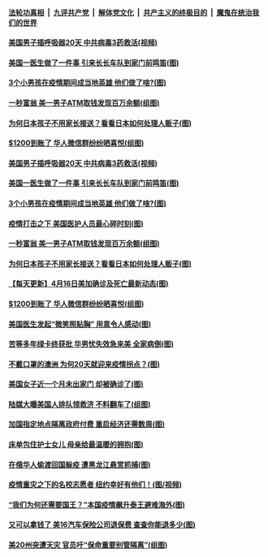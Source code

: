 ####  [法轮功真相](../../../../basic/blob/master/README.md?t=04171001) &nbsp;|&nbsp; [九评共产党](../../../../9ping.md/blob/master/README.md?t=04171001) &nbsp;|&nbsp; [解体党文化](../../../../jtdwh.md/blob/master/README.md?t=04171001)  &nbsp;|&nbsp; [共产主义的终极目的](../../../../gczydzjmd.md/blob/master/README.md?t=04171001) &nbsp;|&nbsp; [魔鬼在统治我们的世界](../../../../mgztzwmdsj.md/blob/master/README.md?t=04171001) 

#### [美国男子插呼吸器20天 中共病毒3药救活(视频)](../pages/p3/930093.md?t=04171001) 

#### [美国一医生做了一件事 引来长长车队到家门前鸣笛(图)](../pages/p3/930056.md?t=04171001) 

#### [3个小男孩在疫情期间成当地英雄 他们做了啥?(图)](../pages/p3/930067.md?t=04171001) 

#### [一秒富翁 美一男子ATM取钱发现百万余额(组图)](../pages/p3/929981.md?t=04171001) 

#### [为何日本孩子不用家长接送？看看日本如何处理人贩子(图)](../pages/p3/930028.md?t=04171001) 

#### [$1200到账了 华人微信群纷纷晒喜悦(组图)](../pages/p3/930023.md?t=04171001) 

#### [美国男子插呼吸器20天 中共病毒3药救活(视频)](../pages/p3/930093.md?t=04171001) 

#### [美国一医生做了一件事 引来长长车队到家门前鸣笛(图)](../pages/p3/930056.md?t=04171001) 

#### [3个小男孩在疫情期间成当地英雄 他们做了啥?(图)](../pages/p3/930067.md?t=04171001) 

#### [疫情打击之下 美国医护人员最心碎时刻(图)](../pages/p3/930075.md?t=04171001) 

#### [一秒富翁 美一男子ATM取钱发现百万余额(组图)](../pages/p3/929981.md?t=04171001) 

#### [为何日本孩子不用家长接送？看看日本如何处理人贩子(图)](../pages/p3/930028.md?t=04171001) 

#### [【每天更新】4月16日美加确诊及死亡最新动态(图)](../pages/p3/928262.md?t=04171001) 

#### [$1200到账了 华人微信群纷纷晒喜悦(组图)](../pages/p3/930023.md?t=04171001) 

#### [美国医生发起“微笑照贴胸” 用意令人感动(图)](../pages/p3/929971.md?t=04171001) 

#### [苦等多年绿卡终获批 华男忧失效急来美 全家病倒(图)](../pages/p3/929940.md?t=04171001) 

#### [不戴口罩的澳洲 为何20天就迎来疫情拐点？(图)](../pages/p3/929936.md?t=04171001) 

#### [美国女子近一个月未出家门 却被确诊了(图)](../pages/p3/929928.md?t=04171001) 

#### [陆媒大曝美国人排队领救济 不料翻车了(组图)](../pages/p3/929902.md?t=04171001) 

#### [加国指定地点隔离政府付费 重启经济还需数周(图)](../pages/p3/929861.md?t=04171001) 

#### [床单包住护士女儿 母亲给最温暖的拥抱(图)](../pages/p3/929858.md?t=04171001) 

#### [在俄华人偷渡回国躲疫 遭黑龙江悬赏抓捕(图)](../pages/p3/929836.md?t=04171001) 

#### [疫情重灾之下的名校志愿者 纽约幸好有他们！(图/视频)](../pages/p3/929834.md?t=04171001) 

#### [“我们为何还需要国王？”本国疫情飙升泰王避难海外(图)](../pages/p3/929830.md?t=04171001) 

#### [又可以拿钱了 美16汽车保险公司退保费 查查你能退多少(图)](../pages/p3/929822.md?t=04171001) 

#### [美20州突遭天灾 官员吁“保命重要别管隔离”(组图)](../pages/p3/929716.md?t=04171001) 

